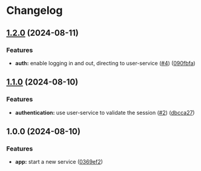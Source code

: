 # Changelog

## [1.2.0](https://github.com/aimeerivers/watchthis-home-service/compare/v1.1.0...v1.2.0) (2024-08-11)


### Features

* **auth:** enable logging in and out, directing to user-service ([#4](https://github.com/aimeerivers/watchthis-home-service/issues/4)) ([090fbfa](https://github.com/aimeerivers/watchthis-home-service/commit/090fbfa6b3f3119c0823c5c21ae1415592b9a5cd))

## [1.1.0](https://github.com/aimeerivers/watchthis-home-service/compare/v1.0.0...v1.1.0) (2024-08-10)


### Features

* **authentication:** use user-service to validate the session ([#2](https://github.com/aimeerivers/watchthis-home-service/issues/2)) ([dbcca27](https://github.com/aimeerivers/watchthis-home-service/commit/dbcca27de2028c37be31d9ed10e71c500718449e))

## 1.0.0 (2024-08-10)


### Features

* **app:** start a new service ([0369ef2](https://github.com/aimeerivers/watchthis-home-service/commit/0369ef2dd87c9a768403e513386faa3d7b7e2ead))
